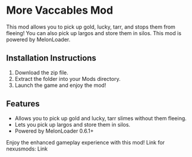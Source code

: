 # More Vaccables Mod

This mod allows you to pick up gold, lucky, tarr, and stops them from fleeing! You can also pick up largos and store them in silos. This mod is powered by MelonLoader.

## Installation Instructions

1. Download the zip file.
2. Extract the folder into your Mods directory.
3. Launch the game and enjoy the mod!

## Features

- Allows you to pick up gold and lucky, tarr slimes without them fleeing.
- Lets you pick up largos and store them in silos.
- Powered by MelonLoader 0.6.1+

Enjoy the enhanced gameplay experience with this mod!
Link for nexusmods: Link
